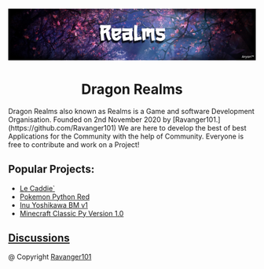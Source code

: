 ![](Banner.jpg)

<h1 align="center">
  Dragon Realms
  <br>
</h1>
Dragon Realms also known as Realms is a Game and software Development Organisation. Founded on 2nd November 2020 by [Ravanger101.](https://github.com/Ravanger101) We are here to
develop the best of best Applications for the Community with the help of Community. Everyone is free to contribute and work on a Project!

## Popular Projects:
- [Le Caddie`](https://github.com/ProjectDragonRealms/Le-Caddie-#readme)
- [Pokemon Python Red](https://github.com/ProjectDragonRealms/Pokemon-PythonRed/releases/tag/v1.0.0)
- [Inu Yoshikawa BM v1](https://github.com/ProjectDragonRealms/Inu-Yoshikawa.V.1.0.Benchmark#readme)
- [Minecraft Classic Py Version 1.0](https://github.com/ProjectDragonRealms/MinecraftClassicPYVersion1.0)


## [Discussions](https://github.com/orgs/ProjectDragonRealms/discussions)
@ Copyright [Ravanger101](https://github.com/Ravanger101)






